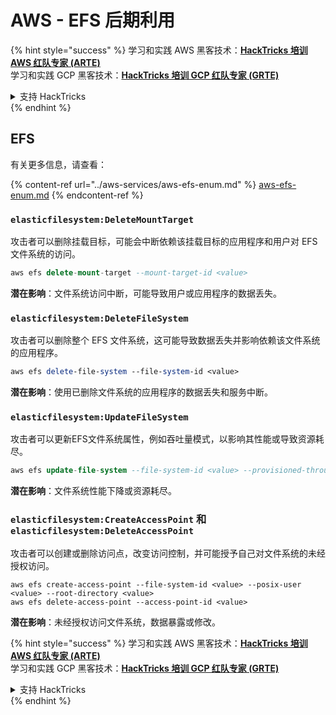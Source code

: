 # AWS - EFS 后期利用

{% hint style="success" %}
学习和实践 AWS 黑客技术：<img src="../../../.gitbook/assets/image (1) (1) (1) (1).png" alt="" data-size="line">[**HackTricks 培训 AWS 红队专家 (ARTE)**](https://training.hacktricks.xyz/courses/arte)<img src="../../../.gitbook/assets/image (1) (1) (1) (1).png" alt="" data-size="line">\
学习和实践 GCP 黑客技术：<img src="../../../.gitbook/assets/image (2) (1).png" alt="" data-size="line">[**HackTricks 培训 GCP 红队专家 (GRTE)**<img src="../../../.gitbook/assets/image (2) (1).png" alt="" data-size="line">](https://training.hacktricks.xyz/courses/grte)

<details>

<summary>支持 HackTricks</summary>

* 查看 [**订阅计划**](https://github.com/sponsors/carlospolop)!
* **加入** 💬 [**Discord 群组**](https://discord.gg/hRep4RUj7f) 或 [**telegram 群组**](https://t.me/peass) 或 **关注** 我们的 **Twitter** 🐦 [**@hacktricks\_live**](https://twitter.com/hacktricks_live)**.**
* **通过向** [**HackTricks**](https://github.com/carlospolop/hacktricks) 和 [**HackTricks Cloud**](https://github.com/carlospolop/hacktricks-cloud) github 仓库提交 PR 分享黑客技巧。

</details>
{% endhint %}

## EFS

有关更多信息，请查看：

{% content-ref url="../aws-services/aws-efs-enum.md" %}
[aws-efs-enum.md](../aws-services/aws-efs-enum.md)
{% endcontent-ref %}

### `elasticfilesystem:DeleteMountTarget`

攻击者可以删除挂载目标，可能会中断依赖该挂载目标的应用程序和用户对 EFS 文件系统的访问。
```sql
aws efs delete-mount-target --mount-target-id <value>
```
**潜在影响**：文件系统访问中断，可能导致用户或应用程序的数据丢失。

### `elasticfilesystem:DeleteFileSystem`

攻击者可以删除整个 EFS 文件系统，这可能导致数据丢失并影响依赖该文件系统的应用程序。
```perl
aws efs delete-file-system --file-system-id <value>
```
**潜在影响**：使用已删除文件系统的应用程序的数据丢失和服务中断。

### `elasticfilesystem:UpdateFileSystem`

攻击者可以更新EFS文件系统属性，例如吞吐量模式，以影响其性能或导致资源耗尽。
```sql
aws efs update-file-system --file-system-id <value> --provisioned-throughput-in-mibps <value>
```
**潜在影响**：文件系统性能下降或资源耗尽。

### `elasticfilesystem:CreateAccessPoint` 和 `elasticfilesystem:DeleteAccessPoint`

攻击者可以创建或删除访问点，改变访问控制，并可能授予自己对文件系统的未经授权访问。
```arduino
aws efs create-access-point --file-system-id <value> --posix-user <value> --root-directory <value>
aws efs delete-access-point --access-point-id <value>
```
**潜在影响**：未经授权访问文件系统，数据暴露或修改。

{% hint style="success" %}
学习和实践 AWS 黑客技术：<img src="../../../.gitbook/assets/image (1) (1) (1) (1).png" alt="" data-size="line">[**HackTricks 培训 AWS 红队专家 (ARTE)**](https://training.hacktricks.xyz/courses/arte)<img src="../../../.gitbook/assets/image (1) (1) (1) (1).png" alt="" data-size="line">\
学习和实践 GCP 黑客技术：<img src="../../../.gitbook/assets/image (2) (1).png" alt="" data-size="line">[**HackTricks 培训 GCP 红队专家 (GRTE)**<img src="../../../.gitbook/assets/image (2) (1).png" alt="" data-size="line">](https://training.hacktricks.xyz/courses/grte)

<details>

<summary>支持 HackTricks</summary>

* 查看 [**订阅计划**](https://github.com/sponsors/carlospolop)!
* **加入** 💬 [**Discord 群组**](https://discord.gg/hRep4RUj7f) 或 [**Telegram 群组**](https://t.me/peass) 或 **关注** 我们的 **Twitter** 🐦 [**@hacktricks\_live**](https://twitter.com/hacktricks_live)**.**
* **通过向** [**HackTricks**](https://github.com/carlospolop/hacktricks) 和 [**HackTricks Cloud**](https://github.com/carlospolop/hacktricks-cloud) GitHub 仓库提交 PR 分享黑客技巧。

</details>
{% endhint %}
